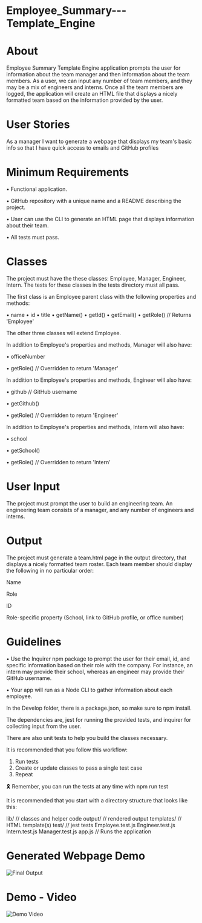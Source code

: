 # Employee_Summary---Template_Engine

# About

Employee Summary Template Engine application prompts the user for information about the team manager and then information about the team members. As a user, we can input any number of team members, and they may be a mix of engineers and interns. Once all the team members are logged, the application will create an HTML file that displays a nicely formatted team based on the information provided by the user.


# User Stories

As a manager
I want to generate a webpage that displays my team's basic info
so that I have quick access to emails and GitHub profiles


# Minimum Requirements

• Functional application.

• GitHub repository with a unique name and a README describing the project.

• User can use the CLI to generate an HTML page that displays information about their team.

• All tests must pass.


# Classes

The project must have the these classes: Employee, Manager, Engineer, Intern. The tests for these classes in the tests directory must all pass.

The first class is an Employee parent class with the following properties and methods:

• name
• id
• title
• getName()
• getId()
• getEmail()
• getRole() // Returns 'Employee'

The other three classes will extend Employee.

In addition to Employee's properties and methods, Manager will also have:

• officeNumber

• getRole() // Overridden to return 'Manager'

In addition to Employee's properties and methods, Engineer will also have:

• github // GitHub username

• getGithub()

• getRole() // Overridden to return 'Engineer'

In addition to Employee's properties and methods, Intern will also have:

• school

• getSchool()

• getRole() // Overridden to return 'Intern'


# User Input

The project must prompt the user to build an engineering team. An engineering team consists of a manager, and any number of engineers and interns.


# Output

The project must generate a team.html page in the output directory, that displays a nicely formatted team roster. Each team member should display the following in no particular order:

Name

Role

ID

Role-specific property (School, link to GitHub profile, or office number)


# Guidelines

• Use the Inquirer npm package to prompt the user for their email, id, and specific information based on their role with the company. For instance, an intern may provide their school, whereas an engineer may provide their GitHub username.

• Your app will run as a Node CLI to gather information about each employee.

In the Develop folder, there is a package.json, so make sure to npm install.

The dependencies are, jest for running the provided tests, and inquirer for collecting input from the user.

There are also unit tests to help you build the classes necessary.

It is recommended that you follow this workflow:

1. Run tests
2. Create or update classes to pass a single test case
3. Repeat

🎗 Remember, you can run the tests at any time with npm run test

It is recommended that you start with a directory structure that looks like this:

lib/            // classes and helper code
output/         // rendered output
templates/      // HTML template(s)
test/           // jest tests
    Employee.test.js
    Engineer.test.js
    Intern.test.js
    Manager.test.js
app.js // Runs the application


# Generated Webpage Demo

![Final Output](https://user-images.githubusercontent.com/51222558/81615792-0a472180-9397-11ea-8f33-d748c22fef52.jpg)


# Demo - Video

![Demo Video](https://user-images.githubusercontent.com/51222558/81615547-a3c20380-9396-11ea-9769-0740a4902497.gif)
